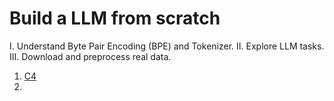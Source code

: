 # Build a LLM from scratch

I. Understand Byte Pair Encoding (BPE) and Tokenizer.
II. Explore LLM tasks.
III. Download and preprocess real data.

1. [C4](https://huggingface.co/datasets/allenai/c4)
2. 
